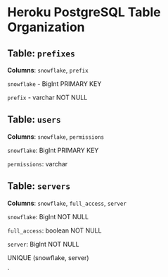# Heroku PostgreSQL Table Organization

## Table: `prefixes`

**Columns**: `snowflake`, `prefix`

`snowflake` - BigInt PRIMARY KEY

`prefix` - varchar NOT NULL

## Table: `users`

**Columns**: `snowflake`, `permissions`

`snowflake`: BigInt PRIMARY KEY

`permissions`: varchar

## Table: `servers`

**Columns**: `snowflake`, `full_access`, `server`

`snowflake`: BigInt NOT NULL

`full_access`: boolean NOT NULL

`server`: BigInt NOT NULL

UNIQUE (snowflake, server)

`
